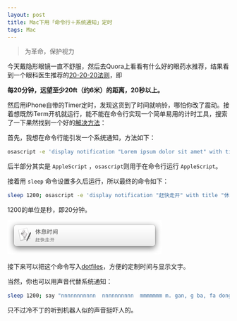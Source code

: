 ```yaml
---
layout: post
title: Mac下用「命令行＋系统通知」定时
tags: Mac
---
```

>为革命，保护视力

今天戴隐形眼镜一直不舒服，然后去Quora上看看有什么好的眼药水推荐，结果看到一个眼科医生推荐的[20-20-20法则](http://qr.ae/n63zB )，即

**每20分钟，远望至少20ft（约6米）的距离，20秒以上。**

然后用iPhone自带的Timer定时，发现这货到了时间就响铃，哪怕你改了震动。接着想既然iTerm开机就运行，能不能在命令行实现一个简单易用的计时工具，搜索了一下果然找到一个好的[解决方法](http://apple.stackexchange.com/a/115373/51944)：

首先，我想在命令行能引发一个系统通知，方法如下：

``` sh
osascript -e 'display notification "Lorem ipsum dolor sit amet" with title "Title"'
```
后半部分其实是 `AppleScript` ，`osascript`则用于在命令行运行 `AppleScript`。

接着用 `sleep` 命令设置多久后运行，所以最终的命令如下：

```sh
sleep 1200; osascript -e 'display notification "赶快走开" with title "休息时间"'
```
1200的单位是秒，即20分钟。

<img src="/images/timeline-timer.png" width="350">

接下来可以把这个命令写入[dotfiles](https://github.com/pala/dotfiles)，方便的定制时间与显示文字。

当然，你也可以用声音代替系统通知：

```sh
sleep 1200; say "nnnnnnnnnnn  nnnnnnnnnn  mmmmmmm m. gan, g ba, fa dong bu chi lai"
```

只不过冷不丁的听到机器人似的声音挺吓人的。
